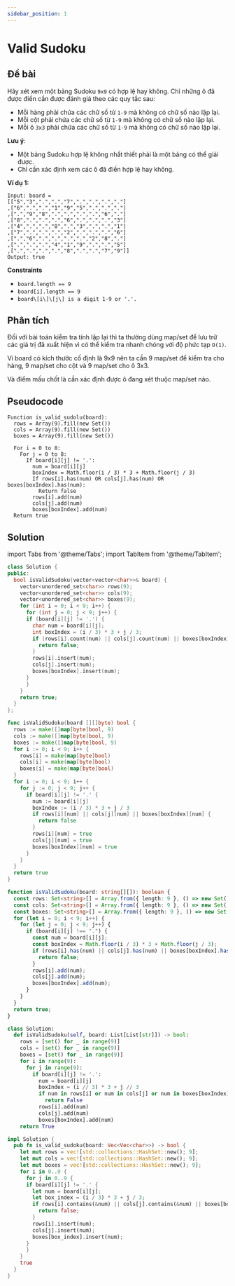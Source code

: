 ```yaml
---
sidebar_position: 1
---
```


# Valid Sudoku

## Đề bài

Hãy xét xem một bảng Sudoku `9x9` có hợp lệ hay không. Chỉ những ô đã được điền cần được đánh giá theo các quy tắc sau:

- Mỗi hàng phải chứa các chữ số từ `1-9` mà không có chữ số nào lặp lại.
- Mỗi cột phải chứa các chữ số từ `1-9` mà không có chữ số nào lặp lại.
- Mỗi ô `3x3` phải chứa các chữ số từ `1-9` mà không có chữ số nào lặp lại.

**Lưu ý**:

- Một bảng Sudoku hợp lệ không nhất thiết phải là một bảng có thể giải được.
- Chỉ cần xác định xem các ô đã điền hợp lệ hay không.

**Ví dụ 1:**

```plaintext
Input: board =
[["5","3",".",".","7",".",".",".","."]
,["6",".",".","1","9","5",".",".","."]
,[".","9","8",".",".",".",".","6","."]
,["8",".",".",".","6",".",".",".","3"]
,["4",".",".","8",".","3",".",".","1"]
,["7",".",".",".","2",".",".",".","6"]
,[".","6",".",".",".",".","2","8","."]
,[".",".",".","4","1","9",".",".","5"]
,[".",".",".",".","8",".",".","7","9"]]
Output: true
```

**Constraints**

- `board.length == 9`
- `board[i].length == 9`
- `board\[i\]\[j\] is a digit 1-9 or '.'.`

## Phân tích

Đối với bài toán kiểm tra tính lặp lại thì ta thường dùng map/set để lưu trữ các giá trị đã xuất hiện vì có thể kiểm tra nhanh chóng với độ phức tạp `O(1)`.

Vì board có kích thước cố định là 9x9 nên ta cần 9 map/set để kiểm tra cho hàng, 9 map/set cho cột và 9 map/set cho ô 3x3.

Và điểm mấu chốt là cần xác định được ô đang xét thuộc map/set nào.

## Pseudocode

```plaintext
Function is_valid_sudolu(board):
  rows = Array(9).fill(new Set())
  cols = Array(9).fill(new Set())
  boxes = Array(9).fill(new Set())

  For i = 0 to 8:
    For j = 0 to 8:
      If board[i][j] != '.':
        num = board[i][j]
        boxIndex = Math.floor(i / 3) * 3 + Math.floor(j / 3)
        If rows[i].has(num) OR cols[j].has(num) OR boxes[boxIndex].has(num):
          Return false
        rows[i].add(num)
        cols[j].add(num)
        boxes[boxIndex].add(num)
  Return true

```

## Solution

import Tabs from '@theme/Tabs';
import TabItem from '@theme/TabItem';

<Tabs>
<TabItem value="cpp" label="C++">

```cpp
class Solution {
public:
  bool isValidSudoku(vector<vector<char>>& board) {
    vector<unordered_set<char>> rows(9);
    vector<unordered_set<char>> cols(9);
    vector<unordered_set<char>> boxes(9);
    for (int i = 0; i < 9; i++) {
      for (int j = 0; j < 9; j++) {
      if (board[i][j] != '.') {
        char num = board[i][j];
        int boxIndex = (i / 3) * 3 + j / 3;
        if (rows[i].count(num) || cols[j].count(num) || boxes[boxIndex].count(num)) {
          return false;
        }
        rows[i].insert(num);
        cols[j].insert(num);
        boxes[boxIndex].insert(num);
      }
      }
    }
    return true;
  }
};
```

</TabItem>

<TabItem value="go" label="Go">

```go
func isValidSudoku(board [][]byte) bool {
  rows := make([]map[byte]bool, 9)
  cols := make([]map[byte]bool, 9)
  boxes := make([]map[byte]bool, 9)
  for i := 0; i < 9; i++ {
    rows[i] = make(map[byte]bool)
    cols[i] = make(map[byte]bool)
    boxes[i] = make(map[byte]bool)
  }
  for i := 0; i < 9; i++ {
    for j := 0; j < 9; j++ {
      if board[i][j] != '.' {
        num := board[i][j]
        boxIndex := (i / 3) * 3 + j / 3
        if rows[i][num] || cols[j][num] || boxes[boxIndex][num] {
          return false
        }
        rows[i][num] = true
        cols[j][num] = true
        boxes[boxIndex][num] = true
      }
    }
  }
  return true
}
```

</TabItem>

<TabItem value="typescrpit" label="Typescript">

```typescript
function isValidSudoku(board: string[][]): boolean {
  const rows: Set<string>[] = Array.from({ length: 9 }, () => new Set());
  const cols: Set<string>[] = Array.from({ length: 9 }, () => new Set());
  const boxes: Set<string>[] = Array.from({ length: 9 }, () => new Set());
  for (let i = 0; i < 9; i++) {
    for (let j = 0; j < 9; j++) {
      if (board[i][j] !== ".") {
        const num = board[i][j];
        const boxIndex = Math.floor(i / 3) * 3 + Math.floor(j / 3);
        if (rows[i].has(num) || cols[j].has(num) || boxes[boxIndex].has(num)) {
          return false;
        }
        rows[i].add(num);
        cols[j].add(num);
        boxes[boxIndex].add(num);
      }
    }
  }
  return true;
}
```

</TabItem>

<TabItem value="python" label="Python">

```python
class Solution:
  def isValidSudoku(self, board: List[List[str]]) -> bool:
    rows = [set() for _ in range(9)]
    cols = [set() for _ in range(9)]
    boxes = [set() for _ in range(9)]
    for i in range(9):
      for j in range(9):
        if board[i][j] != '.':
          num = board[i][j]
          boxIndex = (i // 3) * 3 + j // 3
          if num in rows[i] or num in cols[j] or num in boxes[boxIndex]:
            return False
          rows[i].add(num)
          cols[j].add(num)
          boxes[boxIndex].add(num)
    return True
```

</TabItem>

<TabItem value="rust" label="Rust">

```rust
impl Solution {
  pub fn is_valid_sudoku(board: Vec<Vec<char>>) -> bool {
    let mut rows = vec![std::collections::HashSet::new(); 9];
    let mut cols = vec![std::collections::HashSet::new(); 9];
    let mut boxes = vec![std::collections::HashSet::new(); 9];
    for i in 0..9 {
      for j in 0..9 {
      if board[i][j] != '.' {
        let num = board[i][j];
        let box_index = (i / 3) * 3 + j / 3;
        if rows[i].contains(&num) || cols[j].contains(&num) || boxes[box_index].contains(&num) {
          return false;
        }
        rows[i].insert(num);
        cols[j].insert(num);
        boxes[box_index].insert(num);
      }
      }
    }
    true
  }
}
```

</TabItem>

</Tabs>
